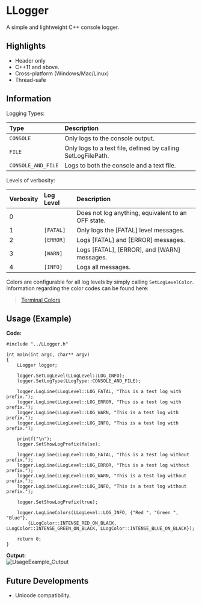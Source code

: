 # LLogger
A simple and lightweight C++ console logger.
## Highlights
- Header only
- C++11 and above.
- Cross-platform (Windows/Mac/Linux)
- Thread-safe
## Information

Logging Types:

| **Type**           | **Description**                                              |
|:-------------------|:-------------------------------------------------------------|
| `CONSOLE`          | Only logs to the console output.                             |
| `FILE`             | Only logs to a text file, defined by calling SetLogFilePath. |
| `CONSOLE_AND_FILE` | Logs to both the console and a text file.                    |
   
Levels of verbosity:

| **Verbosity** | **Log Level** | **Description**                                    |
|:--------------|:--------------|:---------------------------------------------------|
| 0             |               | Does not log anything, equivalent to an OFF state. |
| 1             | `[FATAL]`     | Only logs the [FATAL] level messages.              |
| 2             | `[ERROR]`     | Logs [FATAL] and [ERROR] messages.                 |
| 3             | `[WARN]`      | Logs [FATAL], [ERROR], and [WARN] messages.        |
| 4             | `[INFO]`      | Logs all messages.                                 |

Colors are configurable for all log levels by simply calling `SetLogLevelColor`. Information regarding the color codes can be found here:

> [Terminal Colors](https://chrisyeh96.github.io/2020/03/28/terminal-colors.html)

## Usage (Example)
**Code:**   
```
#include "../LLogger.h"

int main(int argc, char** argv)
{
    LLogger logger;

    logger.SetLogLevel(LLogLevel::LOG_INFO);
    logger.SetLogType(LLogType::CONSOLE_AND_FILE);

    logger.LogLine(LLogLevel::LOG_FATAL, "This is a test log with prefix.");
    logger.LogLine(LLogLevel::LOG_ERROR, "This is a test log with prefix.");
    logger.LogLine(LLogLevel::LOG_WARN, "This is a test log with prefix.");
    logger.LogLine(LLogLevel::LOG_INFO, "This is a test log with prefix.");
    
    printf("\n");
    logger.SetShowLogPrefix(false);

    logger.LogLine(LLogLevel::LOG_FATAL, "This is a test log without prefix.");
    logger.LogLine(LLogLevel::LOG_ERROR, "This is a test log without prefix.");
    logger.LogLine(LLogLevel::LOG_WARN, "This is a test log without prefix.");
    logger.LogLine(LLogLevel::LOG_INFO, "This is a test log without prefix.");
    
    logger.SetShowLogPrefix(true);

    logger.LogLineColors(LLogLevel::LOG_INFO, {"Red ", "Green ", "Blue"}, 
        {LLogColor::INTENSE_RED_ON_BLACK, LLogColor::INTENSE_GREEN_ON_BLACK, LLogColor::INTENSE_BLUE_ON_BLACK});

    return 0;
}
```
**Output:**   
![UsageExample_Output](https://user-images.githubusercontent.com/50681738/218299689-90ffb443-6a00-40c3-a15d-36e19b4fb7cb.PNG)

## Future Developments
- Unicode compatibility.
